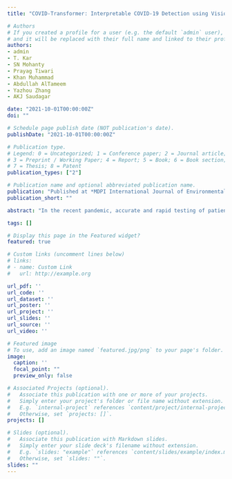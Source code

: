 ```yaml
---
title: "COVID-Transformer: Interpretable COVID-19 Detection using Vision Transformer for Healthcare"

# Authors
# If you created a profile for a user (e.g. the default `admin` user), write the username (folder name) here 
# and it will be replaced with their full name and linked to their profile.
authors:
- admin
- T. Kar
- SN Mohanty
- Prayag Tiwari
- Khan Muhammad
- Abdullah AlTameem
- Yazhou Zhang
- AKJ Saudagar

date: "2021-10-01T00:00:00Z"
doi: ""

# Schedule page publish date (NOT publication's date).
publishDate: "2021-10-01T00:00:00Z"

# Publication type.
# Legend: 0 = Uncategorized; 1 = Conference paper; 2 = Journal article;
# 3 = Preprint / Working Paper; 4 = Report; 5 = Book; 6 = Book section;
# 7 = Thesis; 8 = Patent
publication_types: ["2"]

# Publication name and optional abbreviated publication name.
publication: "Published at *MDPI International Journal of Environmental Research and Public Health (Digital health track), Impact Factor: 3.39*"
publication_short: ""

abstract: "In the recent pandemic, accurate and rapid testing of patients remained a critical task in the diagnosis and control of COVID-19 disease spread in the healthcare industry. Because of the sudden increase in cases, most countries have faced scarcity and a low rate of testing. Chest x-rays have been shown in the literature to be a potential source of testing for COVID-19 patients, but manually checking x-ray reports is time-consuming and error-prone. Considering these limitations and the advancements in data science, we proposed a Vision Transformer based deep learning pipeline for COVID-19 detection from chest x-ray based imaging. Due to the lack of large data sets, we collected data from three open-source data sets of chest x-ray images and aggregated them to form a 30K image data set, which is the largest publicly available collection of chest x-ray images in this domain to our knowledge. Our proposed transformer model effectively differentiates COVID-19 from normal chest x-rays with an accuracy of 98 % along with an AUC score of 99 % in the binary classification task. It distinguishes COVID-19, normal, and pneumonia patient's x-rays with an accuracy of 92 % and AUC score of 98 % in the Multi-class classification task. For evaluation on our data set, we fine-tuned some of the widely used models in literature namely EfficientNetB0, InceptionV3, Resnet50, MobileNetV3, Xception, and DenseNet-121 as baselines. Our proposed transformer model outperformed them in terms of all metrics. In addition, a Grad-CAM based visualization is created which makes our approach interpretable by radiologists and can be used to monitor the progression of the disease in the affected lungs, assisting healthcare."

tags: []

# Display this page in the Featured widget?
featured: true

# Custom links (uncomment lines below)
# links:
# - name: Custom Link
#   url: http://example.org

url_pdf: ''
url_code: ''
url_dataset: ''
url_poster: ''
url_project: ''
url_slides: ''
url_source: ''
url_video: ''

# Featured image
# To use, add an image named `featured.jpg/png` to your page's folder. 
image:
  caption: ''
  focal_point: ""
  preview_only: false

# Associated Projects (optional).
#   Associate this publication with one or more of your projects.
#   Simply enter your project's folder or file name without extension.
#   E.g. `internal-project` references `content/project/internal-project/index.md`.
#   Otherwise, set `projects: []`.
projects: []

# Slides (optional).
#   Associate this publication with Markdown slides.
#   Simply enter your slide deck's filename without extension.
#   E.g. `slides: "example"` references `content/slides/example/index.md`.
#   Otherwise, set `slides: ""`.
slides: ""
---
```

